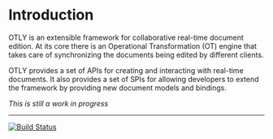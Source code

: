 # Introduction

OTLY is an extensible framework for collaborative real-time document edition. At its core there is an Operational Transformation (OT) engine that takes care of synchronizing the documents being edited by different clients.

OTLY provides a set of APIs for creating and interacting with real-time documents. It also provides a set of SPIs for allowing developers to extend the framework by providing new document models and bindings.

*This is still a work in progress*

----

[![Build Status](https://travis-ci.org/fmancinelli/otly.png)](https://travis-ci.org/fmancinelli/otly)
